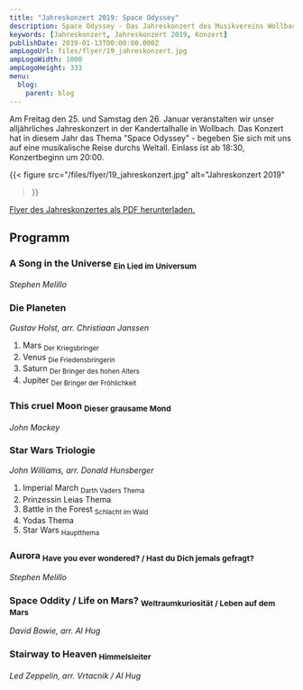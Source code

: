 ```yaml
---
title: "Jahreskonzert 2019: Space Odyssey"
description: Space Odyssey - Das Jahreskonzert des Musikvereins Wollbach im Jahr 2019.
keywords: [Jahreskonzert, Jahreskonzert 2019, Konzert]
publishDate: 2019-01-13T00:00:00.000Z
ampLogoUrl: files/flyer/19_jahreskonzert.jpg
ampLogoWidth: 1000
ampLogoHeight: 333
menu:
  blog:
    parent: blog
---
```


Am Freitag den 25. und Samstag den 26. Januar veranstalten wir unser
alljährliches Jahreskonzert in der Kandertalhalle in Wollbach. Das
Konzert hat in diesem Jahr das Thema "Space Odyssey" - begeben Sie
sich mit uns auf eine musikalische Reise durchs Weltall. Einlass
ist ab 18:30, Konzertbeginn um 20:00.

{{< figure src="/files/flyer/19_jahreskonzert.jpg"
           alt="Jahreskonzert 2019"
>}}

[Flyer des Jahreskonzertes als PDF herunterladen.](/files/flyer/19_jahreskonzert.pdf)

## Programm
### A Song in the Universe <sub>Ein Lied im Universum</sub>
*Stephen Melillo*

### Die Planeten
*Gustav Holst, arr. Christiaan Janssen*
1. Mars <sub>Der Kriegsbringer</sub>
2. Venus <sub>Die Friedensbringerin</sub>
3. Saturn <sub>Der Bringer des hohen Alters</sub>
4. Jupiter <sub>Der Bringer der Fröhlichkeit</sub>

### This cruel Moon <sub>Dieser grausame Mond</sub>
*John Mackey*

### Star Wars Triologie
*John Williams, arr. Donald Hunsberger*
1. Imperial March <sub>Darth Vaders Thema</sub>
2. Prinzessin Leias Thema
3. Battle in the Forest <sub>Schlacht im Wald</sub>
4. Yodas Thema
5. Star Wars <sub>Hauptthema</sub>

### Aurora <sub>Have you ever wondered? / Hast du Dich jemals gefragt?</sub>
*Stephen Melillo*

### Space Oddity / Life on Mars? <sub>Weltraumkuriosität / Leben auf dem Mars</sub>
*David Bowie, arr. Al Hug*

### Stairway to Heaven <sub>Himmelsleiter</sub>
*Led Zeppelin, arr. Vrtacnik / Al Hug*

